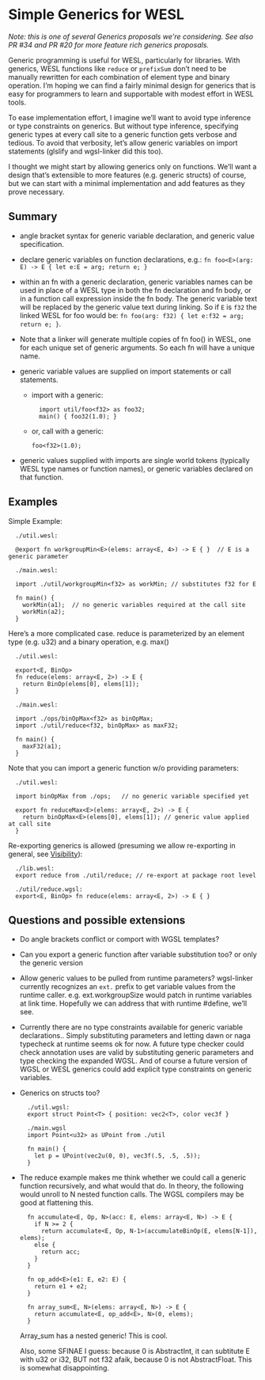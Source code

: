# Simple Generics for WESL

_Note: this is one of several Generics proposals we're considering.
See also PR #34 and PR #20 for more feature rich generics proposals._

Generic programming is useful for WESL, particularly for libraries.
With generics, WESL functions like `reduce` or `prefixSum`
don’t need to be manually rewritten for each combination of element type and binary operation.
I’m hoping we can find a fairly minimal design for generics
that is easy for programmers to learn and supportable with modest effort in WESL tools.

To ease implementation effort, I imagine we’ll want to avoid type inference
or type constraints on generics. But without type inference, 
specifying generic types at every call site to a generic function gets verbose and tedious. To avoid that verbosity, let’s allow generic variables on import statements (glslify and wgsl-linker did this too).

I thought we might start by allowing generics only on functions.
We’ll want a design that’s extensible to more features (e.g. generic structs)
of course, 
but we can start with a minimal implementation and add features as they prove necessary.

## Summary

* angle bracket syntax for generic variable declaration, and generic value specification.
* declare generic variables on function declarations, e.g.: `fn foo<E>(arg: E) -> E { let e:E = arg; return e; }`
* within an fn with a generic declaration,
  generic variables names can be used in place of a WESL type in both the fn declaration and fn body,
  or in a function call expression inside the fn body.
  The generic variable text will be replaced by the generic value text during linking.
  So if `E` is `f32`  the linked WESL for foo would be: `fn foo(arg: f32) { let e:f32 = arg; return e; }`.
* Note that a linker will generate multiple copies of fn foo() in WESL,
  one for each unique set of generic arguments. So each fn will have a unique name.
* generic variable values are supplied on import statements or call statements.
  * import with a generic:

      ```wgsl
        import util/foo<f32> as foo32;
        main() { foo32(1.0); }
      ```

  * or, call with a generic:

      ```wgsl
      foo<f32>(1.0);
      ```

* generic values supplied with imports are single world tokens (typically WESL type names or function names),
  or generic variables declared on that function.

## Examples


Simple Example:

```wgsl
  ./util.wesl:

  @export fn workgroupMin<E>(elems: array<E, 4>) -> E { }  // E is a generic parameter
  ```

```wgsl
  ./main.wesl:

  import ./util/workgroupMin<f32> as workMin; // substitutes f32 for E

  fn main() {
    workMin(a1);  // no generic variables required at the call site 
    workMin(a2);
  }
  ```

Here’s a more complicated case. reduce is parameterized by an element type (e.g. u32) and a binary operation, e.g. max()

```wgsl
  ./util.wesl:

  export<E, BinOp> 
  fn reduce(elems: array<E, 2>) -> E { 
    return BinOp(elems[0], elems[1]); 
  }
```

```wgsl
  ./main.wesl:

  import ./ops/binOpMax<f32> as binOpMax;
  import ./util/reduce<f32, binOpMax> as maxF32; 

  fn main() {
    maxF32(a1);
  }
```

Note that you can import a generic function w/o providing parameters:

```wgsl
  ./util.wesl:

  import binOpMax from ./ops;   // no generic variable specified yet

  export fn reduceMax<E>(elems: array<E, 2>) -> E { 
    return binOpMax<E>(elems[0], elems[1]); // generic value applied at call site
  }
```

Re-exporting generics is allowed (presuming we allow re-exporting in general, see [Visibility](Visibility.md)):

```wgsl
  ./lib.wesl:
  export reduce from ./util/reduce; // re-export at package root level

  ./util/reduce.wgsl:
  export<E, BinOp> fn reduce(elems: array<E, 2>) -> E { }
```

## Questions and possible extensions

* Do angle brackets conflict or comport with WGSL templates?
* Can you export a generic function after variable substitution too? or only the generic version
* Allow generic values to be pulled from runtime parameters?
  wgsl-linker currently recognizes an `ext.` prefix to get variable values from the runtime caller.
  e.g. ext.workgroupSize would patch in runtime variables at link time.
  Hopefully we can address that with runtime #define, we’ll see.
* Currently there are no type constraints available for generic variable declarations..
  Simply substituting parameters and letting dawn or naga typecheck at runtime seems ok for now.
  A future type checker could check annotation uses are valid by substituting generic parameters
  and type checking the expanded WGSL.
  And of course a future version of WGSL or WESL generics could add explicit type constraints on generic variables.

* Generics on structs too?

  ```wgsl
    ./util.wgsl:
    export struct Point<T> { position: vec2<T>, color vec3f } 

    ./main.wgsl
    import Point<u32> as UPoint from ./util

    fn main() {
      let p = UPoint(vec2u(0, 0), vec3f(.5, .5, .5));
    }
  ```

* The reduce example makes me think whether we could call a generic function recursively,
  and what would that do.
  In theory, the following would unroll to N nested function calls.
  The WGSL compilers may be good at flattening this.

  ```wgsl
    fn accumulate<E, Op, N>(acc: E, elems: array<E, N>) -> E {
      if N >= 2 {
        return accumulate<E, Op, N-1>(accumulateBinOp(E, elems[N-1]), elems);
      else {
        return acc;
      }
    }

    fn op_add<E>(e1: E, e2: E) {
      return e1 + e2;
    }

    fn array_sum<E, N>(elems: array<E, N>) -> E {
      return accumulate<E, op_add<E>, N>(0, elems);
    }
  ```

  Array_sum has a nested generic! This is cool.
  
  Also, some SFINAE I guess: because 0 is AbstractInt, it can subtitute E with u32 or i32, BUT not f32 afaik, because 0 is not AbstractFloat. This is somewhat disappointing.
